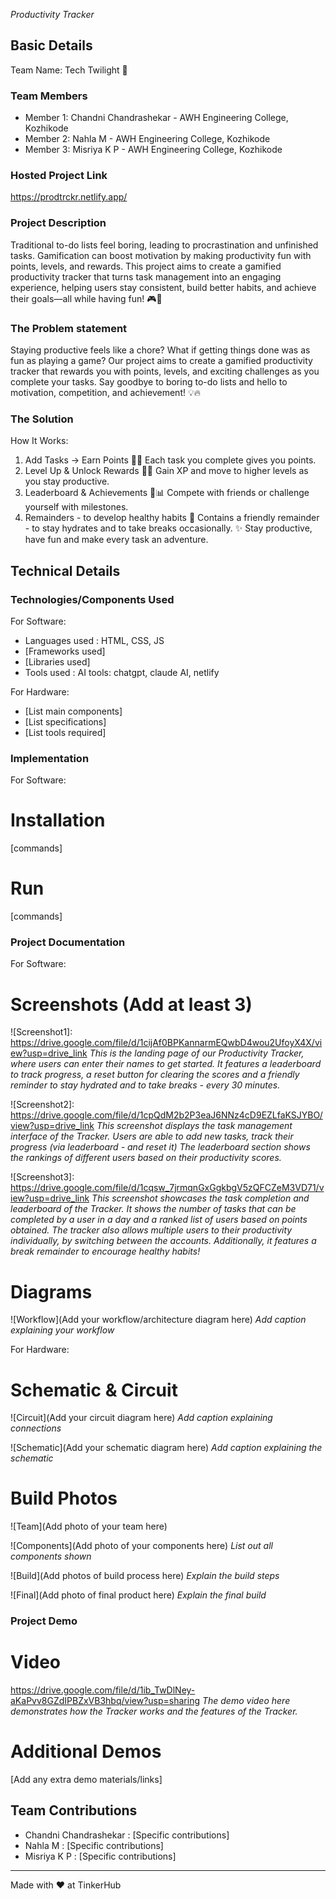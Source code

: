 *Productivity Tracker*

## Basic Details
Team Name: Tech Twilight 💫

### Team Members
- Member 1: Chandni Chandrashekar - AWH Engineering College, Kozhikode
- Member 2: Nahla M - AWH Engineering College, Kozhikode
- Member 3: Misriya K P - AWH Engineering College, Kozhikode

### Hosted Project Link
https://prodtrckr.netlify.app/

### Project Description
Traditional to-do lists feel boring, leading to procrastination and unfinished tasks. Gamification can boost motivation by making productivity fun with points, levels, and rewards. This project aims to create a gamified productivity tracker that turns task management into an engaging experience, helping users stay consistent, build better habits, and achieve their goals—all while having fun! 🎮🚀

### The Problem statement
Staying productive feels like a chore? What if getting things done was as fun as playing a game? 
Our project aims to create a gamified productivity tracker that rewards you with points, levels, and exciting challenges as you complete your tasks. 
Say goodbye to boring to-do lists and hello to motivation, competition, and achievement! 💡🔥

### The Solution

How It Works:
1. Add Tasks → Earn Points 📝✅
    Each task you complete gives you points.
2. Level Up & Unlock Rewards 🌟🎁
    Gain XP and move to higher levels as you stay productive.
3. Leaderboard & Achievements 🏅📊
    Compete with friends or challenge yourself with milestones.
4. Remainders - to develop healthy habits 💫
     Contains a friendly remainder - to stay hydrates and to take breaks occasionally. 
✨ Stay productive, have fun and make every task an adventure. 

## Technical Details
### Technologies/Components Used
For Software:
- Languages used : HTML, CSS, JS
- [Frameworks used]
- [Libraries used]
- Tools used : AI tools: chatgpt, claude AI, netlify

For Hardware:
- [List main components]
- [List specifications]
- [List tools required]

### Implementation
For Software:
# Installation
[commands]

# Run
[commands]

### Project Documentation
For Software:

# Screenshots (Add at least 3)
![Screenshot1]: https://drive.google.com/file/d/1cijAf0BPKannarmEQwbD4wou2UfoyX4X/view?usp=drive_link 
*This is the landing page of our Productivity Tracker, where users can enter their names to get started. It features a leaderboard to track progress, a reset button for clearing the scores and a friendly reminder to stay hydrated and to take breaks - every 30 minutes.*

![Screenshot2]: https://drive.google.com/file/d/1cpQdM2b2P3eaJ6NNz4cD9EZLfaKSJYBO/view?usp=drive_link
*This screenshot displays the task management interface of the Tracker. Users are able to add new tasks, track their progress (via leaderboard - and reset it) The leaderboard section shows the rankings of different users based on their productivity scores.*

![Screenshot3]: https://drive.google.com/file/d/1cqsw_7jrmqnGxGgkbgV5zQFCZeM3VD71/view?usp=drive_link
*This screenshot showcases the task completion and leaderboard of the Tracker. It shows the number of tasks that can be completed by a user in a day and a ranked list of users based on points obtained. The tracker also allows multiple users to their productivity individually, by switching between the accounts. Additionally, it features a break remainder to encourage healthy habits!*

# Diagrams
![Workflow](Add your workflow/architecture diagram here)
*Add caption explaining your workflow*

For Hardware:

# Schematic & Circuit
![Circuit](Add your circuit diagram here)
*Add caption explaining connections*

![Schematic](Add your schematic diagram here)
*Add caption explaining the schematic*

# Build Photos
![Team](Add photo of your team here)


![Components](Add photo of your components here)
*List out all components shown*

![Build](Add photos of build process here)
*Explain the build steps*

![Final](Add photo of final product here)
*Explain the final build*

### Project Demo
# Video
https://drive.google.com/file/d/1ib_TwDlNey-aKaPvv8GZdIPBZxVB3hbq/view?usp=sharing
*The demo video here demonstrates how the Tracker works and the features of the Tracker.*

# Additional Demos
[Add any extra demo materials/links]

## Team Contributions
- Chandni Chandrashekar : [Specific contributions]
- Nahla M : [Specific contributions]
- Misriya K P :  [Specific contributions]

---
Made with ❤️ at TinkerHub
